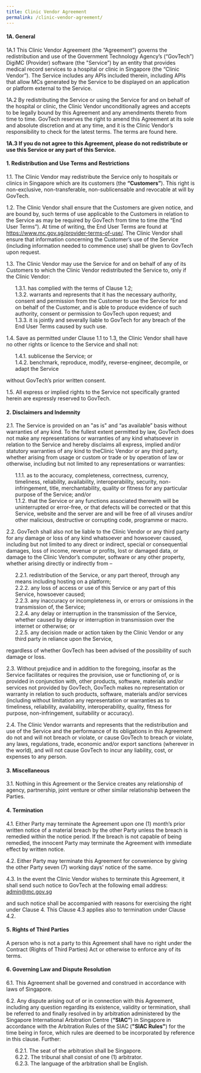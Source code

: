 ```yaml
---
title: Clinic Vendor Agreement
permalink: /clinic-vendor-agreement/
---
```

#### 1A. General

1A.1    This Clinic Vendor Agreement (the “Agreement”) governs the redistribution and use of the Government Technology Agency’s (“GovTech”) DigiMC (Provider) software (the "Service”) by an entity that provides medical record services to a hospital or clinic in Singapore (the “Clinic Vendor”). The Service includes any APIs included therein, including APIs that allow MCs generated by the Service to be displayed on an application or platform external to the Service.

1A.2    By redistributing the Service or using the Service for and on behalf of the hospital or clinic, the Clinic Vendor unconditionally agrees and accepts to be legally bound by this Agreement and any amendments thereto from time to time. GovTech reserves the right to amend this Agreement at its sole and absolute discretion and at any time, and it is the Clinic Vendor’s responsibility to check for the latest terms. The terms are found here.

**1A.3  If you do not agree to this Agreement, please do not redistribute or use this Service or any part of this Service.**

#### 1. Redistribution and Use Terms and Restrictions 

1.1.  The Clinic Vendor may redistribute the Service only to hospitals or clinics in Singapore which are its customers (the **“Customers”**). This right is non-exclusive, non-transferable, non-sublicensable and revocable at will by GovTech.

1.2.  The Clinic Vendor shall ensure that the Customers are given notice, and are bound by, such terms of use applicable to the Customers in relation to the Service as may be required by GovTech from time to time (the “End User Terms”). At time of writing, the End User Terms are found at <a href="/provider-terms-of-use/">https://www.mc.gov.sg/provider-terms-of-use/</a>. The Clinic Vendor shall ensure that information concerning the Customer’s use of the Service (including information needed to commence use) shall be given to GovTech upon request.

1.3.  The Clinic Vendor may use the Service for and on behalf of any of its Customers to which the Clinic Vendor redistributed the Service to, only if the Clinic Vendor:
<ul style="list-style-type: none;">
  <li>1.3.1. has complied with the terms of Clause 1.2;</li>
  <li>1.3.2. warrants and represents that it has the necessary authority, consent and permission from the Customer to use the Service for and on behalf of the Customer, and is able to produce evidence of such authority, consent or permission to GovTech upon request; and</li>
  <li>1.3.3. it is jointly and severally liable to GovTech for any breach of the End User Terms caused by such use.</li>
</ul>

1.4.  Save as permitted under Clause 1.1 to 1.3, the Clinic Vendor shall have no other rights or licence to the Service and shall not:
<ul style="list-style-type: none;">
  <li>1.4.1. sublicense the Service; or</li>
  <li>1.4.2. benchmark, reproduce, modify, reverse-engineer, decompile, or adapt the Service</li>
</ul>
without GovTech’s prior written consent.

1.5.  All express or implied rights to the Service not specifically granted herein are expressly reserved to GovTech.


#### 2. Disclaimers and Indemnity

2.1.  The Service is provided on an "as is" and “as available” basis without warranties of any kind. To the fullest extent permitted by law, GovTech does not make any representations or warranties of any kind whatsoever in relation to the Service and hereby disclaims all express, implied and/or statutory warranties of any kind to theClinic Vendor or any third party, whether arising from usage or custom or trade or by operation of law or otherwise, including but not limited to any representations or warranties:
<ul style="list-style-type: none;">
    <li>1.1.1.	as to the accuracy, completeness, correctness, currency, timeliness, 	reliability, availability, interoperability, security, non-infringement, title, merchantability, quality or fitness for any particular purpose of the Service; and/or</li>
    <li>1.1.2.	that the Service or any functions associated therewith will be uninterrupted 	or error-free, or that defects will be corrected or that this Service, website and the server are and will be free of all viruses and/or other malicious, destructive or corrupting code, programme or macro.</li>
</ul>

2.2.  GovTech shall also not be liable to the Clinic Vendor or any third party for any damage or loss of any kind whatsoever and howsoever caused, including but not limited to any direct or indirect, special or consequential damages, loss of income, revenue or profits, lost or damaged data, or damage to the Clinic Vendor’s computer, software or any other property, whether arising directly or indirectly from –
<ul style="list-style-type: none;">
    <li>2.2.1.  redistribution of the Service, or any part thereof, through any means including hosting on a platform;</li>
    <li>2.2.2.  any loss of access or use of this Service or any part of this Service, 	howsoever caused;</li>
    <li>2.2.3.  any inaccuracy or incompleteness in, or errors or omissions in the 	transmission of, the Service;</li>
    <li>2.2.4.  any delay or interruption in the transmission of the Service, whether caused by delay or interruption in transmission over the internet or otherwise; or</li>
    <li>2.2.5.  any decision made or action taken by the Clinic Vendor or any third party in reliance upon the Service,</li>
</ul>
regardless of whether GovTech has been advised of the possibility of such damage or loss. 

2.3.  Without prejudice and in addition to the foregoing, insofar as the Service facilitates or requires the provision, use or functioning of, or is provided in conjunction with, other products, software, materials and/or services not provided by GovTech, GovTech makes no representation or warranty in relation to such products, software, materials and/or services (including without limitation any representation or warranties as to timeliness, reliability, availability, interoperability, quality, fitness for purpose, non-infringement, suitability or accuracy).

2.4.  The Clinic Vendor warrants and represents that the redistribution and use of the Service and the performance of its obligations in this Agreement do not and will not breach or violate, or cause GovTech to breach or violate, any laws, regulations, trade, economic and/or export sanctions (wherever in the world), and will not cause GovTech to incur any liability, cost, or expenses to any person.

#### 3.	Miscellaneous

3.1.  Nothing in this Agreement or the Service creates any relationship of agency, partnership, joint venture or other similar relationship between the Parties.

#### 4.	Termination

4.1.  Either Party may terminate the Agreement upon one (1) month’s prior written notice of a material breach by the other Party unless the breach is remedied within the notice period. If the breach is not capable of being remedied, the innocent Party may terminate the Agreement with immediate effect by written notice. 

4.2.  Either Party may terminate this Agreement for convenience by giving the other Party seven (7) working days’ notice of the same.

4.3.  In the event the Clinic Vendor wishes to terminate this Agreement, it shall send such notice to GovTech at the following email address: <a href="mailto:admin@mc.gov.sg">admin@mc.gov.sg</a>

and such notice shall be accompanied with reasons for exercising the right under Clause 4. This Clause 4.3 applies also to termination under Clause 4.2.

#### 5.	Rights of Third Parties

A person who is not a party to this Agreement shall have no right under the Contract (Rights of Third Parties) Act or otherwise to enforce any of its terms.

#### 6.	Governing Law and Dispute Resolution

6.1.    This Agreement shall be governed and construed in accordance with laws of Singapore.

6.2.    Any dispute arising out of or in connection with this Agreement, including any question regarding its existence, validity or termination, shall be referred to and finally resolved in by arbitration administered by the Singapore International Arbitration Centre (**“SIAC”**) in Singapore in accordance with the Arbitration Rules of the SIAC (**"SIAC Rules"**) for the time being in force, which rules are deemed to be incorporated by reference in this clause. Further: 
<ul style="list-style-type: none;">
    <li>6.2.1.	The seat of the arbitration shall be Singapore.</li>
    <li>6.2.2.	The tribunal shall consist of one (1) arbitrator.</li>
    <li>6.2.3.	The language of the arbitration shall be English.</li>
</ul>